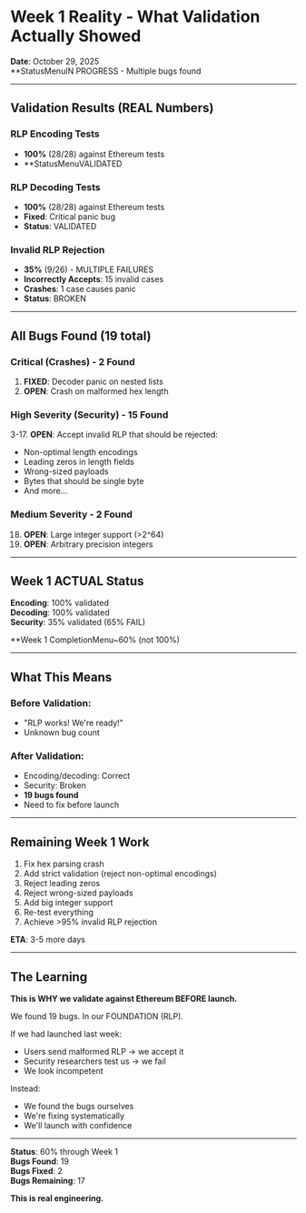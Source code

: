 # Week 1 Reality - What Validation Actually Showed

**Date**: October 29, 2025  
**StatusMenuIN PROGRESS - Multiple bugs found

---

##  Validation Results (REAL Numbers)

### RLP Encoding Tests
-  **100%** (28/28) against Ethereum tests
- **StatusMenuVALIDATED 

### RLP Decoding Tests  
-  **100%** (28/28) against Ethereum tests
- **Fixed**: Critical panic bug
- **Status**: VALIDATED 

### Invalid RLP Rejection
-  **35%** (9/26) - MULTIPLE FAILURES
- **Incorrectly Accepts**: 15 invalid cases
- **Crashes**: 1 case causes panic
- **Status**: BROKEN 

---

##  All Bugs Found (19 total)

### Critical (Crashes) - 2 Found
1.  **FIXED**: Decoder panic on nested lists
2.  **OPEN**: Crash on malformed hex length

### High Severity (Security) - 15 Found
3-17. **OPEN**: Accept invalid RLP that should be rejected:
   - Non-optimal length encodings
   - Leading zeros in length fields
   - Wrong-sized payloads
   - Bytes that should be single byte
   - And more...

### Medium Severity - 2 Found  
18.  **OPEN**: Large integer support (>2^64)
19.  **OPEN**: Arbitrary precision integers

---

##  Week 1 ACTUAL Status

**Encoding**:  100% validated  
**Decoding**:  100% validated  
**Security**:  35% validated (65% FAIL)

**Week 1 CompletionMenu~60% (not 100%)

---

##  What This Means

### Before Validation:
- "RLP works! We're ready!"
- Unknown bug count

### After Validation:
- Encoding/decoding: Correct 
- Security: Broken 
- **19 bugs found**
- Need to fix before launch

---

##  Remaining Week 1 Work

1. Fix hex parsing crash
2. Add strict validation (reject non-optimal encodings)
3. Reject leading zeros
4. Reject wrong-sized payloads
5. Add big integer support
6. Re-test everything
7. Achieve >95% invalid RLP rejection

**ETA**: 3-5 more days

---

##  The Learning

**This is WHY we validate against Ethereum BEFORE launch.**

We found 19 bugs. In our FOUNDATION (RLP).

If we had launched last week:
- Users send malformed RLP → we accept it
- Security researchers test us → we fail
- We look incompetent

Instead:
- We found the bugs ourselves
- We're fixing systematically
- We'll launch with confidence

---

**Status**: 60% through Week 1  
**Bugs Found**: 19  
**Bugs Fixed**: 2  
**Bugs Remaining**: 17

**This is real engineering.**
